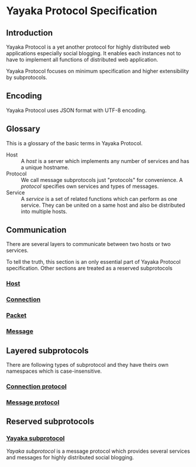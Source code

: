 # Yayaka Protocol Specification

## Introduction

Yayaka Protocol is a yet another protocol for highly distributed web applications especially social blogging.
It enables each instances not to have to implement all functions of distributed web application.

Yayaka Protocol focuses on minimum specification and higher extensibility by subprotocols.


## Encoding

Yayaka Protocol uses JSON format with UTF-8 encoding.


## Glossary

This is a glossary of the basic terms in Yayaka Protocol.

<dl>
<dt>Host
<dd>
A <i>host</i> is a server which implements any number of services and has a unique hostname.
</dd>

<dt>Protocol
<dd>
We call message subprotocols just "protocols" for convenience.
A <i>protocol</i> specifies own services and types of messages.
</dd>

<dt>Service
<dd>
A <i>service</i> is a set of related functions which can perform as one service.
They can be united on a same host and also be distributed into multiple hosts.
</dd>
</dl>


## Communication

There are several layers to communicate between two hosts or two services.

To tell the truth, this section is an only essential part of Yayaka Protocol specification.
Other sections are treated as a reserved subprotocols

### [Host](host.md)

### [Connection](connection.md)

### [Packet](packet.md)

### [Message](message.md)


## Layered subprotocols

There are following types of subprotocol and they have theirs own namespaces which is case-insensitive.

### [Connection protocol](connection-protocol.md)

### [Message protocol](message-protocol.md)


## Reserved subprotocols

### [Yayaka subprotocol](yayaka-subprotocol.md)

*Yayaka subprotocol* is a message protocol
which provides several services and messages for highly distributed social blogging.
